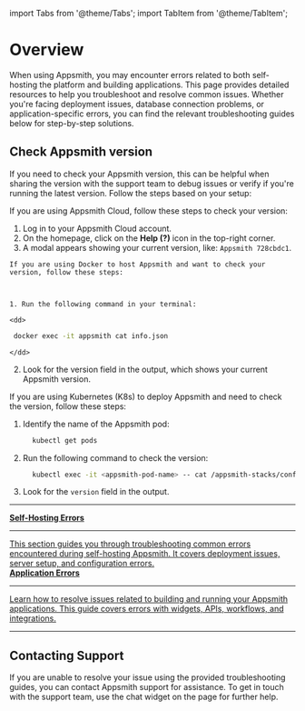 import Tabs from '@theme/Tabs';
import TabItem from '@theme/TabItem';


# Overview

When using Appsmith, you may encounter errors related to both self-hosting the platform and building applications. This page provides detailed resources to help you troubleshoot and resolve common issues. Whether you're facing deployment issues, database connection problems, or application-specific errors, you can find the relevant troubleshooting guides below for step-by-step solutions.


## Check Appsmith version

If you need to check your Appsmith version, this can be helpful when sharing the version with the support team to debug issues or verify if you're running the latest version. Follow the steps based on your setup:

<Tabs>
  <TabItem value="cloud" label="Appsmith Cloud" default>

If you are using Appsmith Cloud, follow these steps to check your version:

<ZoomImage
  src="/img/appsmith-cloud-version.png" 
  alt=""
  caption=""
/>


   1. Log in to your Appsmith Cloud account.
   2. On the homepage, click on the **Help (?)** icon in the top-right corner.
   3. A modal appears showing your current version, like: `Appsmith 728cbdc1`.

  </TabItem>
  <TabItem value="Docker" label="Docker">
    
    If you are using Docker to host Appsmith and want to check your version, follow these steps:



    1. Run the following command in your terminal:
    
    <dd>

   ```bash
    docker exec -it appsmith cat info.json
   ```

    </dd>


   2. Look for the version field in the output, which shows your current Appsmith version.


  </TabItem>
  <TabItem value="Kubernetes" label="Kubernetes">

  If you are using Kubernetes (K8s) to deploy Appsmith and need to check the version, follow these steps:


   1. Identify the name of the Appsmith pod:

 <dd>

```bash
kubectl get pods  
```

 </dd>

2. Run the following command to check the version:

 <dd>

```bash
kubectl exec -it <appsmith-pod-name> -- cat /appsmith-stacks/configuration/info.json  
```

 </dd>

3. Look for the `version` field in the output.

  </TabItem>
</Tabs>


---

<div className="containerGridSampleApp">
   <!-- Self-Hosting Errors -->
   <a className="containerAnchor containerColumnSampleAppNoGradient columnGrid column-one" href="/help-and-support/troubleshooting-guide/deployment-errors">
      <div className="containerHead">
         <div className="containerHeading">
            <b>Self-Hosting Errors</b>
         </div>
      </div>
      <hr className="gradient-hr" />
      <div className="containerDescription">
         This section guides you through troubleshooting common errors encountered during self-hosting Appsmith. It covers deployment issues, server setup, and configuration errors.
      </div>
   </a>
   <!-- Application Errors -->
   <a className="containerAnchor containerColumnSampleAppNoGradient columnGrid column-two" href="/help-and-support/troubleshooting-guide/application-errors">
      <div className="containerHead">
         <div className="containerHeading">
            <b>Application Errors</b>
         </div>
      </div>
      <hr className="gradient-hr" />
      <div className="containerDescription">
         Learn how to resolve issues related to building and running your Appsmith applications. This guide covers errors with widgets, APIs, workflows, and integrations.
      </div>
   </a>
</div>

---

## Contacting Support

If you are unable to resolve your issue using the provided troubleshooting guides, you can contact Appsmith support for assistance. To get in touch with the support team, use the chat widget on the page for further help.